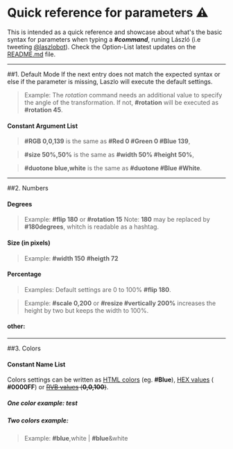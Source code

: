 # Quick reference for parameters ⚠
This is intended as a quick reference and showcase about what's the basic syntax for parameters when typing a __*#command*__, runing László (i.e tweeting [@laszlobot][1]). Check the Option-List latest updates on the [README.md] file.

[1]:https://twitter.com/laszlobot
[2]:https://#
[README.md]:../laszlo/master/README.md

__________

##1. Default Mode
If the next entry does not match the expected syntax or else if the parameter is missing, Laszlo will execute the default settings.

>Example: The *rotation* command needs an additional value to specify the angle of the transformation. If not, __#rotation__ will be executed as __#rotation 45__.

#### Constant Argument List
>__#RGB 0,0,139__ is the same as __#Red 0 #Green 0 #Blue 139__,

>__#size 50%,50%__ is the same as __#width 50% #height 50%__,

>__#duotone blue,white__ is the same as __#duotone #Blue #White__.

______________

##2. Numbers


#### Degrees

>Example: __#flip 180__ or __#rotation 15__
>Note: __180__ may be replaced by __#180degrees__, whitch is readable as a hashtag.

#### Size (in pixels)

>Example: __#width 150__ __#heigth 72__ 

#### Percentage


>Examples: Default settings are 0 to 100% __#flip 180__.

>Example: __#scale 0,200__ or __#resize #vertically 200%__ increases the height by two but keeps the width to 100%.

#### other: 

______________

##3. Colors

#### Constant Name List
Colors settings can be written as [HTML colors][3] (eg. __#Blue__), [HEX values][4] ( __#0000FF__) or ~~[RVB values][5] (__0,0,100__)~~.


##### One color example:  test

##### Two colors example:
>Example: __#blue__,white | __#blue__&white


[3]: http://www.w3schools.com/colors/colors_names.asp
[4]: http://www.w3schools.com/colors/colors_hex.asp
[5]: http://rgb.to

